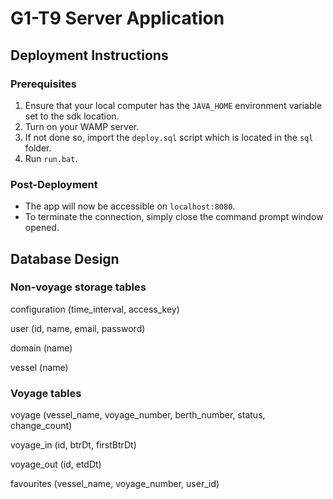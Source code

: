 # G1-T9 Server Application


## Deployment Instructions

### Prerequisites 
1. Ensure that your local computer has the `JAVA_HOME` environment variable set to the sdk location.
2. Turn on your WAMP server.
3. If not done so, import the `deploy.sql` script which is located in the `sql` folder.
4. Run `run.bat`. 

### Post-Deployment
- The app will now be accessible on `localhost:8080`.
- To terminate the connection, simply close the command prompt window opened.


## Database Design

### Non-voyage storage tables

configuration (time_interval, access_key)

user (id, name, email, password) 

domain (name)

vessel (name)

### Voyage tables

voyage (vessel_name, voyage_number, berth_number, status, change_count)

voyage_in (id, btrDt, firstBtrDt)

voyage_out (id, etdDt)

favourites (vessel_name, voyage_number, user_id)